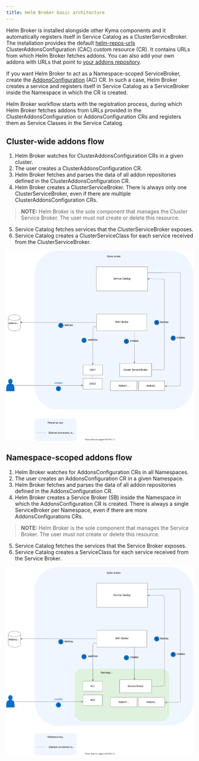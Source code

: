 ```yaml
---
title: Helm Broker basic architecture
---
```


Helm Broker is installed alongside other Kyma components and it automatically registers itself in Service Catalog as a ClusterServiceBroker. The installation provides the default [helm-repos-urls](https://github.com/kyma-project/kyma/blob/main/resources/helm-broker/templates/addons-cfg.yaml) ClusterAddonsConfiguration (CAC) custom resource (CR). It contains URLs from which Helm Broker fetches addons. You can also add your own addons with URLs that point to [your addons repository](../../03-tutorials/service-management/smgt-14-hb-create-addons-repo.md).

If you want Helm Broker to act as a Namespace-scoped ServiceBroker, create the [AddonsConfiguration](../06-custom-resources/smgt-04-hb-addonsconfiguration.md) (AC) CR. In such a case, Helm Broker creates a service and registers itself in Service Catalog as a ServiceBroker inside the Namespace in which the CR is created.

Helm Broker workflow starts with the registration process, during which Helm Broker fetches addons from URLs provided in the ClusterAddonsConfiguration or AddonsConfiguration CRs and registers them as Service Classes in the Service Catalog.

## Cluster-wide addons flow

1. Helm Broker watches for ClusterAddonsConfiguration CRs in a given cluster.
2. The user creates a ClusterAddonsConfiguration CR.
3. Helm Broker fetches and parses the data of all addon repositories defined in the ClusterAddonsConfiguration CR.
4. Helm Broker creates a ClusterServiceBroker. There is always only one ClusterServiceBroker, even if there are multiple ClusterAddonsConfiguration CRs.
>**NOTE:** Helm Broker is the sole component that manages the Cluster Service Broker. The user must not create or delete this resource.
5. Service Catalog fetches services that the ClusterServiceBroker exposes.
6. Service Catalog creates a ClusterServiceClass for each service received from the ClusterServiceBroker.

![Helm Broker cluster](./assets/smgt-hb-cluster.svg)

## Namespace-scoped addons flow

1. Helm Broker watches for AddonsConfiguration CRs in all Namespaces.
2. The user creates an AddonsConfiguration CR in a given Namespace.
3. Helm Broker fetches and parses the data of all addon repositories defined in the AddonsConfiguration CR.
4. Helm Broker creates a Service Broker (SB) inside the Namespace in which the AddonsConfiguration CR is created. There is always a single ServiceBroker per Namespace, even if there are more AddonsConfigurations CRs.
>**NOTE:** Helm Broker is the sole component that manages the Service Broker. The user must not create or delete this resource.
5. Service Catalog fetches the services that the Service Broker exposes.
6. Service Catalog creates a ServiceClass for each service received from the Service Broker.

![Helm Broker cluster](./assets/smgt-hb-namespaced.svg)

